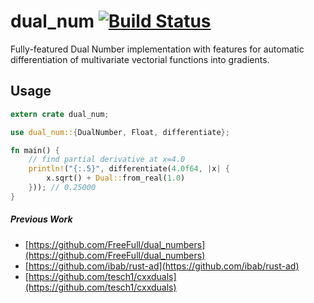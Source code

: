 dual_num [![Build Status](https://travis-ci.org/novacrazy/dual_num.svg?branch=master)](https://travis-ci.org/novacrazy/dual_num)
========

Fully-featured Dual Number implementation with features for automatic differentiation of multivariate vectorial functions into gradients.

## Usage

```rust
extern crate dual_num;

use dual_num::{DualNumber, Float, differentiate};

fn main() {
    // find partial derivative at x=4.0
    println!("{:.5}", differentiate(4.0f64, |x| {
        x.sqrt() + Dual::from_real(1.0)
    })); // 0.25000
}
```

##### Previous Work
* [https://github.com/FreeFull/dual_numbers](https://github.com/FreeFull/dual_numbers)
* [https://github.com/ibab/rust-ad](https://github.com/ibab/rust-ad)
* [https://github.com/tesch1/cxxduals](https://github.com/tesch1/cxxduals)